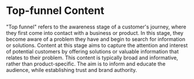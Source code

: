 # Top-funnel Content

"Top funnel" refers to the awareness stage of a customer's journey, where they first come into contact with a business or product. In this stage, they become aware of a problem they have and begin to search for information or solutions. Content at this stage aims to capture the attention and interest of potential customers by offering solutions or valuable information that relates to their problem. This content is typically broad and informative, rather than product-specific. The aim is to inform and educate the audience, while establishing trust and brand authority.